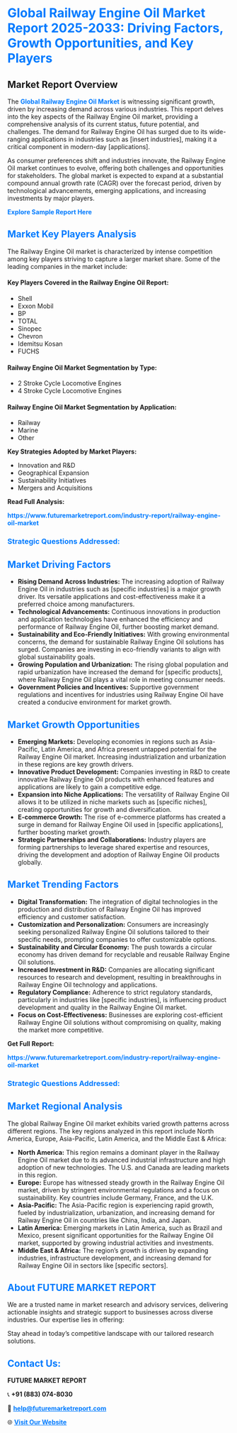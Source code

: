 <h1 style="color: #007BFF;">Global Railway Engine Oil Market Report 2025-2033: Driving Factors, Growth Opportunities, and Key Players</h1>

<section id="overview">
<h2>Market Report Overview</h2>
<p>The <a href="https://www.futuremarketreport.com/industry-report/railway-engine-oil-market" style="color: #007BFF; text-decoration: none;"><strong>Global Railway Engine Oil Market</strong></a> is witnessing significant growth, driven by increasing demand across various industries. This report delves into the key aspects of the Railway Engine Oil market, providing a comprehensive analysis of its current status, future potential, and challenges. The demand for Railway Engine Oil has surged due to its wide-ranging applications in industries such as [insert industries], making it a critical component in modern-day [applications].</p>
<p>As consumer preferences shift and industries innovate, the Railway Engine Oil market continues to evolve, offering both challenges and opportunities for stakeholders. The global market is expected to expand at a substantial compound annual growth rate (CAGR) over the forecast period, driven by technological advancements, emerging applications, and increasing investments by major players.</p>
</section>

<section id="overview">
<p><a href="https://www.futuremarketreport.com/request-sample/reportId=61961" style="color: #007BFF; text-decoration: none;"><strong>Explore Sample Report Here</strong></a></p>
</section>

<section id="key-players">
<h2 style="color: #007BFF;">Market Key Players Analysis</h2>
<p>The Railway Engine Oil market is characterized by intense competition among key players striving to capture a larger market share. Some of the leading companies in the market include:</p>
<h4>Key Players Covered in the Railway Engine Oil Report:</h4>
<ul><li>Shell</li><li>Exxon Mobil</li><li>BP</li><li>TOTAL</li><li>Sinopec</li><li>Chevron</li><li>Idemitsu Kosan</li><li>FUCHS</li></ul>
<h4>Railway Engine Oil Market Segmentation by Type:</h4>
<ul><li>2 Stroke Cycle Locomotive Engines</li><li>4 Stroke Cycle Locomotive Engines</li></ul>

<h4>Railway Engine Oil Market Segmentation by Application:</h4>
<ul><li>Railway</li><li>Marine</li><li>Other</li></ul>
<p><strong>Key Strategies Adopted by Market Players:</strong></p>
<ul>
<li>Innovation and R&D</li>
<li>Geographical Expansion</li>
<li>Sustainability Initiatives</li>
<li>Mergers and Acquisitions</li>
</ul>
</section>

<section>
<p><strong>Read Full Analysis: </strong></p><a href="https://www.futuremarketreport.com/industry-report/railway-engine-oil-market" style="color: #007BFF; text-decoration: none;"><strong>https://www.futuremarketreport.com/industry-report/railway-engine-oil-market</strong></a>
<h3 style="color: #007BFF;">Strategic Questions Addressed:</h3>
</section>

<section id="driving-factors">
<h2 style="color: #007BFF;">Market Driving Factors</h2>
<ul>
<li><strong>Rising Demand Across Industries:</strong> The increasing adoption of Railway Engine Oil in industries such as [specific industries] is a major growth driver. Its versatile applications and cost-effectiveness make it a preferred choice among manufacturers.</li>
<li><strong>Technological Advancements:</strong> Continuous innovations in production and application technologies have enhanced the efficiency and performance of Railway Engine Oil, further boosting market demand.</li>
<li><strong>Sustainability and Eco-Friendly Initiatives:</strong> With growing environmental concerns, the demand for sustainable Railway Engine Oil solutions has surged. Companies are investing in eco-friendly variants to align with global sustainability goals.</li>
<li><strong>Growing Population and Urbanization:</strong> The rising global population and rapid urbanization have increased the demand for [specific products], where Railway Engine Oil plays a vital role in meeting consumer needs.</li>
<li><strong>Government Policies and Incentives:</strong> Supportive government regulations and incentives for industries using Railway Engine Oil have created a conducive environment for market growth.</li>
</ul>
</section>

<section id="growth-opportunities">
<h2 style="color: #007BFF;">Market Growth Opportunities</h2>
<ul>
<li><strong>Emerging Markets:</strong> Developing economies in regions such as Asia-Pacific, Latin America, and Africa present untapped potential for the Railway Engine Oil market. Increasing industrialization and urbanization in these regions are key growth drivers.</li>
<li><strong>Innovative Product Development:</strong> Companies investing in R&D to create innovative Railway Engine Oil products with enhanced features and applications are likely to gain a competitive edge.</li>
<li><strong>Expansion into Niche Applications:</strong> The versatility of Railway Engine Oil allows it to be utilized in niche markets such as [specific niches], creating opportunities for growth and diversification.</li>
<li><strong>E-commerce Growth:</strong> The rise of e-commerce platforms has created a surge in demand for Railway Engine Oil used in [specific applications], further boosting market growth.</li>
<li><strong>Strategic Partnerships and Collaborations:</strong> Industry players are forming partnerships to leverage shared expertise and resources, driving the development and adoption of Railway Engine Oil products globally.</li>
</ul>
</section>

<section id="trending-factors">
<h2 style="color: #007BFF;">Market Trending Factors</h2>
<ul>
<li><strong>Digital Transformation:</strong> The integration of digital technologies in the production and distribution of Railway Engine Oil has improved efficiency and customer satisfaction.</li>
<li><strong>Customization and Personalization:</strong> Consumers are increasingly seeking personalized Railway Engine Oil solutions tailored to their specific needs, prompting companies to offer customizable options.</li>
<li><strong>Sustainability and Circular Economy:</strong> The push towards a circular economy has driven demand for recyclable and reusable Railway Engine Oil solutions.</li>
<li><strong>Increased Investment in R&D:</strong> Companies are allocating significant resources to research and development, resulting in breakthroughs in Railway Engine Oil technology and applications.</li>
<li><strong>Regulatory Compliance:</strong> Adherence to strict regulatory standards, particularly in industries like [specific industries], is influencing product development and quality in the Railway Engine Oil market.</li>
<li><strong>Focus on Cost-Effectiveness:</strong> Businesses are exploring cost-efficient Railway Engine Oil solutions without compromising on quality, making the market more competitive.</li>
</ul>
</section>

<section>
<p><strong>Get Full Report: </strong></p><a href="https://www.futuremarketreport.com/industry-report/railway-engine-oil-market" style="color: #007BFF; text-decoration: none;"><strong>https://www.futuremarketreport.com/industry-report/railway-engine-oil-market</strong></a>
<h3 style="color: #007BFF;">Strategic Questions Addressed:</h3>
</section>


<section id="regional-analysis">
<h2 style="color: #007BFF;">Market Regional Analysis</h2>
<p>The global Railway Engine Oil market exhibits varied growth patterns across different regions. The key regions analyzed in this report include North America, Europe, Asia-Pacific, Latin America, and the Middle East & Africa:</p>
<ul>
<li><strong>North America:</strong> This region remains a dominant player in the Railway Engine Oil market due to its advanced industrial infrastructure and high adoption of new technologies. The U.S. and Canada are leading markets in this region.</li>
<li><strong>Europe:</strong> Europe has witnessed steady growth in the Railway Engine Oil market, driven by stringent environmental regulations and a focus on sustainability. Key countries include Germany, France, and the U.K.</li>
<li><strong>Asia-Pacific:</strong> The Asia-Pacific region is experiencing rapid growth, fueled by industrialization, urbanization, and increasing demand for Railway Engine Oil in countries like China, India, and Japan.</li>
<li><strong>Latin America:</strong> Emerging markets in Latin America, such as Brazil and Mexico, present significant opportunities for the Railway Engine Oil market, supported by growing industrial activities and investments.</li>
<li><strong>Middle East & Africa:</strong> The region’s growth is driven by expanding industries, infrastructure development, and increasing demand for Railway Engine Oil in sectors like [specific sectors].</li>
</ul>
</section>

<footer>
<h2 style="color: #007BFF;">About FUTURE MARKET REPORT</h2>
<p>We are a trusted name in market research and advisory services, delivering actionable insights and strategic support to businesses across diverse industries. Our expertise lies in offering:</p>

<p>Stay ahead in today’s competitive landscape with our tailored research solutions.</p>

<h2 style="color: #007BFF;">Contact Us:</h2>
<p><strong>FUTURE MARKET REPORT</strong></p>
<p>📞 <strong>+91 (883) 074-8030</strong></p>
<p>📧 <strong><a href="mailto:help@futuremarketreport.com" style="color: #007BFF;">help@futuremarketreport.com</a></strong></p>
<p>🌐 <strong><a href="https://www.futuremarketreport.com/" style="color: #007BFF;">Visit Our Website</a></strong></p>
</footer>